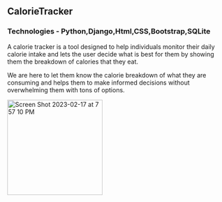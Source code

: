 ## CalorieTracker

### Technologies - Python,Django,Html,CSS,Bootstrap,SQLite

A calorie tracker is a tool designed to help individuals monitor their daily calorie intake and lets the user decide what is best for them by showing them the breakdown of calories that they eat.

We are here to let them know the calorie breakdown of what they are consuming and helps them to make informed decisions without overwhelming them with tons of options.

<img width="218" alt="Screen Shot 2023-02-17 at 7 57 10 PM" src="https://user-images.githubusercontent.com/97489512/219825492-c83c2390-2c9b-4d59-8f0b-e24d52971200.png">
